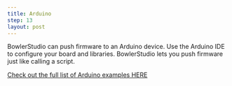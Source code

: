 ```yaml
---
title: Arduino
step: 13
layout: post
---
```


BowlerStudio can push firmware to an Arduino device. Use the Arduino IDE to configure your board and libraries. BowlerStudio lets you push firmware just like calling a script.  

[Check out the full list of Arduino examples HERE](/BowlerFullStack/Blink/)

<script src="https://gist.github.com/madhephaestus/3b5a6855ae9989391b4d525ae1e3ba45.js"></script>
